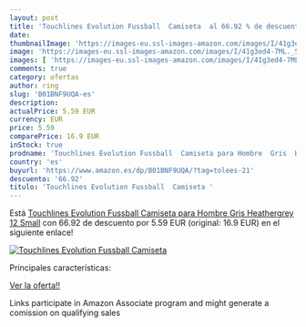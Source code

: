```yaml
---
layout: post
title: 'Touchlines Evolution Fussball  Camiseta  al 66.92 % de descuento'
date: 
thumbnailImage: 'https://images-eu.ssl-images-amazon.com/images/I/41g3ed4-7ML._SL200_.jpg'
image: 'https://images-eu.ssl-images-amazon.com/images/I/41g3ed4-7ML._SL200_.jpg'
images: [ 'https://images-eu.ssl-images-amazon.com/images/I/41g3ed4-7ML._SL200_.jpg' ]
comments: true
category: ofertas
author: ring
slug: 'B01BNF9UQA-es'
description:
actualPrice: 5.59 EUR
currency: EUR
price: 5.59
comparePrice: 16.9 EUR
inStock: true
prodname: 'Touchlines Evolution Fussball  Camiseta para Hombre  Gris  Heathergrey 12  Small'
country: 'es'
buyurl: 'https://www.amazon.es/dp/B01BNF9UQA/?tag=tolees-21'
descuento: '66.92'
titulo: 'Touchlines Evolution Fussball  Camiseta '
---
```


Está [Touchlines Evolution Fussball  Camiseta para Hombre  Gris  Heathergrey 12  Small](https://www.amazon.es/dp/B01BNF9UQA/?tag=tolees-21) con 66.92 de descuento por 5.59 EUR (original: 16.9 EUR) en el siguiente enlace!

[![Touchlines Evolution Fussball  Camiseta ](https://images-eu.ssl-images-amazon.com/images/I/41g3ed4-7ML._SL200_.jpg)](https://www.amazon.es/dp/B01BNF9UQA/?tag=tolees-21)

Principales características:


[Ver la oferta!!](https://www.amazon.es/dp/B01BNF9UQA/?tag=tolees-21)

Links participate in Amazon Associate program and might generate a comission on qualifying sales


